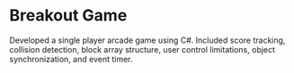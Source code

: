 # Breakout Game

Developed a single player arcade game using C#. Included score tracking, collision detection, block array structure, user control limitations, object synchronization, and event timer. 

